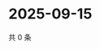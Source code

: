 # 2025-09-15

共 0 条

<!-- BEGIN ZHIHUVIDEO -->
<!-- 最后更新时间 Mon Sep 15 2025 07:09:33 GMT+0800 (China Standard Time) -->

<!-- END ZHIHUVIDEO -->
